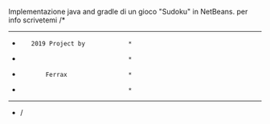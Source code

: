   Implementazione java and gradle di un gioco "Sudoku" in NetBeans.
  per info scrivetemi
/*
*************************************
*        2019 Project by            *
*                                   *
*            Ferrax                 *
*                                   *
*************************************
* /
